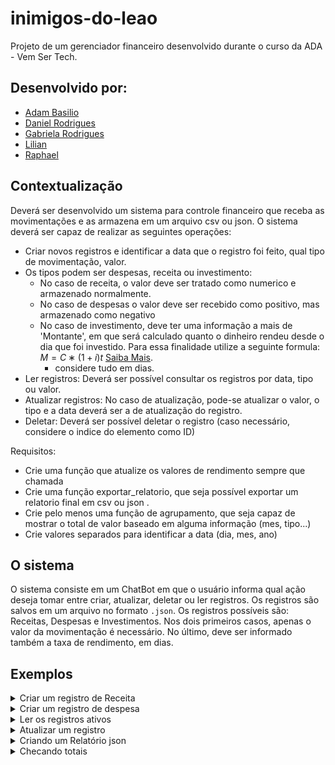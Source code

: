 # inimigos-do-leao

Projeto de um gerenciador financeiro desenvolvido durante o curso da ADA - Vem Ser Tech.

## Desenvolvido por:
- [Adam Basilio](https://github.com/abasilio91)
- [Daniel Rodrigues](https://www.linkedin.com/in/danielrodrigues-ds/)
- [Gabriela Rodrigues](https://www.linkedin.com/in/gabrielarodriguesdados/)
- [Lilian]()
- [Raphael]()

## Contextualização
Deverá ser desenvolvido um sistema para controle financeiro que receba as movimentações e as armazena em um arquivo csv ou json. O sistema deverá ser capaz de realizar as seguintes operações:
- Criar novos registros e identificar a data que o registro foi feito, qual tipo de movimentação, valor.
- Os tipos podem ser despesas, receita ou investimento:
  - No caso de receita, o valor deve ser tratado como numerico e armazenado normalmente.
  - No caso de despesas o valor deve ser recebido como positivo, mas armazenado como negativo
  - No caso de investimento, deve ter uma informação a mais de 'Montante', em que será calculado quanto o dinheiro rendeu desde o dia que foi investido. Para essa finalidade utilize a seguinte formula:  $M=C∗(1+i)t$ [Saiba Mais](https://matematicafinanceira.org/juros-compostos/).
    - considere tudo em dias.
- Ler registros: Deverá ser possível consultar os registros por data, tipo ou valor.
- Atualizar registros: No caso de atualização, pode-se atualizar o valor, o tipo e a data deverá ser a de atualização do registro.
- Deletar: Deverá ser possível deletar o registro (caso necessário, considere o indice do elemento como ID)

Requisitos:
- Crie uma função que atualize os valores de rendimento sempre que chamada
- Crie uma função exportar_relatorio, que seja possível exportar um relatorio final em csv ou json .
- Crie pelo menos uma função de agrupamento, que seja capaz de mostrar o total de valor baseado em alguma informação (mes, tipo...)
- Crie valores separados para identificar a data (dia, mes, ano)

## O sistema
O sistema consiste em um ChatBot em que o usuário informa qual ação deseja tomar entre criar, atualizar, deletar ou ler registros. Os registros são salvos em um arquivo no formato ```.json```. Os registros possíveis são: Receitas, Despesas e Investimentos. Nos dois primeiros casos, apenas o valor da movimentação é necessário. No último, deve ser informado também a taxa de rendimento, em dias.

## Exemplos

<details> 
  <summary> Criar um registro de Receita </summary> 

```
    O que deseja fazer:
    1: Criar novo histórico
    2: Atualizar histórico existente
    3: Mostrar o histórico completo
    4: Gerar relatórios
    0: Encerrar

    Opção: 2

  O que deseja fazer?
    1: Nova movimentação
    2: Atualizar movimentação
    3: Deletar movimentação
    4: Gerar relatório
    5: Voltar ao menu anterior
    0: Encerrar

    Opção: 1
Digite o tipo de movimentação:
  1: Receita
  2: Despesa
  3: Investimento
  4: Voltar ao menu anterior
  0: Encerrar

  Opção: 1
Informe o valor: 1000
A receita de R$ 1000.00 foi adicionado com sucesso!

Digite o tipo de movimentação:
  1: Receita
  2: Despesa
  3: Investimento
  4: Voltar ao menu anterior
  0: Encerrar

  Opção: 0
Programa encerrado pelo usuário
Conte comigo na luta contra o Leão!
```
</details>

<details>

  <summary>Criar um registro de despesa </summary>

```
    O que deseja fazer:
    1: Criar novo histórico
    2: Atualizar histórico existente
    3: Mostrar o histórico completo
    4: Gerar relatórios
    0: Encerrar

    Opção: 2

  O que deseja fazer?
    1: Nova movimentação
    2: Atualizar movimentação
    3: Deletar movimentação
    4: Gerar relatório
    5: Voltar ao menu anterior
    0: Encerrar

    Opção: 1
Digite o tipo de movimentação:
  1: Receita
  2: Despesa
  3: Investimento
  4: Voltar ao menu anterior
  0: Encerrar

  Opção: 2
Informe o valor: 300
A despesa de R$ 300.00 foi adicionado com sucesso!

Digite o tipo de movimentação:
  1: Receita
  2: Despesa
  3: Investimento
  4: Voltar ao menu anterior
  0: Encerrar

  Opção: 0
Programa encerrado pelo usuário
Conte comigo na luta contra o Leão!
```

</details>

<details>

<summary>Ler os registros ativos</summary>

```
    O que deseja fazer:
    1: Criar novo histórico
    2: Atualizar histórico existente
    3: Mostrar o histórico completo
    4: Gerar relatórios
    0: Encerrar

    Opção: 3
Histórico Completo:
ID: 202311222, Data: 2023-11-22 18:02:50.269914, Tipo: despesa, Valor: -300.00
ID: 2023112220, Data: 2023-11-22 18:01:25.592452, Tipo: receita, Valor: 1000.00

    O que deseja fazer:
    1: Criar novo histórico
    2: Atualizar histórico existente
    3: Mostrar o histórico completo
    4: Gerar relatórios
    0: Encerrar

    Opção: 0
Programa encerrado pelo usuário
Conte comigo na luta contra o Leão!
```
</details>

<details>

<summary> Atualizar um registro </summary>

```
    O que deseja fazer:
    1: Criar novo histórico
    2: Atualizar histórico existente
    3: Mostrar o histórico completo
    4: Gerar relatórios
    0: Encerrar

    Opção: 3
Histórico Completo:
ID: 202311222, Data: 2023-11-22 18:02:50.269914, Tipo: despesa, Valor: -300.00
ID: 2023112220, Data: 2023-11-22 18:01:25.592452, Tipo: receita, Valor: 1000.00

    O que deseja fazer:
    1: Criar novo histórico
    2: Atualizar histórico existente
    3: Mostrar o histórico completo
    4: Gerar relatórios
    0: Encerrar

    Opção: 2

  O que deseja fazer?
    1: Nova movimentação
    2: Atualizar movimentação
    3: Deletar movimentação
    4: Gerar relatório
    5: Voltar ao menu anterior
    0: Encerrar

    Opção: 2
Informe o ID da movimentação que deseja atualizar: 2023112220
Informações atuais:
Informe o tipo da movimentação (receita, despesa, investimento): investimento
Informe o valor: 700
Digite a taxa diária do investimento, em porcentagem: 1.2
Movimentação atualizada com sucesso.

  O que deseja fazer?
    1: Nova movimentação
    2: Atualizar movimentação
    3: Deletar movimentação
    4: Gerar relatório
    5: Voltar ao menu anterior
    0: Encerrar

    Opção: 0
Programa encerrado pelo usuário
Conte comigo na luta contra o Leão!
```
</details>

<details>
  <summary>Criando um Relatório json</summary>

``` 
    O que deseja fazer:
    1: Criar novo histórico
    2: Atualizar histórico existente
    3: Mostrar o histórico completo
    4: Gerar relatórios
    0: Encerrar

    Opção: 4
Digite o tipo de movimentação:
  1: Criar relatório de movimentaçõces
  2: Soma das receitas
  3: Soma das despesas
  4: Soma dos investimentos
  5: Saldo futuro
  6: Voltar ao menu anterior
  0: Encerrar

  Opção: 1
Relatório criado com sucesso!
 O Relatório se encontra na paste inimigos_do_leao/arquivos/relatorio.json

Digite o tipo de movimentação:
  1: Criar relatório de movimentaçõces
  2: Soma das receitas
  3: Soma das despesas
  4: Soma dos investimentos
  5: Saldo futuro
  6: Voltar ao menu anterior
  0: Encerrar

  Opção: 0
Programa encerrado pelo usuário
Conte comigo na luta contra o Leão!
```

</details>

<details>
  <summary> Checando totais </summary>

``` 
    O que deseja fazer:
    1: Criar novo histórico
    2: Atualizar histórico existente
    3: Mostrar o histórico completo
    4: Gerar relatórios
    0: Encerrar

    Opção: 4
Digite o tipo de movimentação:
  1: Criar relatório de movimentaçõces
  2: Soma das receitas
  3: Soma das despesas
  4: Soma dos investimentos
  5: Saldo futuro
  6: Voltar ao menu anterior
  0: Encerrar

  Opção: 2
O seu total de receitas é R$ 0.00

Digite o tipo de movimentação:
  1: Criar relatório de movimentaçõces
  2: Soma das receitas
  3: Soma das despesas
  4: Soma dos investimentos
  5: Saldo futuro
  6: Voltar ao menu anterior
  0: Encerrar

  Opção: 3
O seu total de despesas é R$ 300.00

Digite o tipo de movimentação:
  1: Criar relatório de movimentaçõces
  2: Soma das receitas
  3: Soma das despesas
  4: Soma dos investimentos
  5: Saldo futuro
  6: Voltar ao menu anterior
  0: Encerrar

  Opção: 4

Informe a data que deseja realizar o cálculo do montante (Exemplo: 20/01/2020): 20/11/2024
A soma dos valores investidos ao longo de 364 dias é: R$ 53802.76

Digite o tipo de movimentação:
  1: Criar relatório de movimentaçõces
  2: Soma das receitas
  3: Soma das despesas
  4: Soma dos investimentos
  5: Saldo futuro
  6: Voltar ao menu anterior
  0: Encerrar

  Opção: 5

Informe a data que deseja realizar o cálculo do montante (Exemplo: 20/01/2020): 20/11/2024
A soma dos valores futuros ao longo de 364 dias é: R$ 53502.76

Digite o tipo de movimentação:
  1: Criar relatório de movimentaçõces
  2: Soma das receitas
  3: Soma das despesas
  4: Soma dos investimentos
  5: Saldo futuro
  6: Voltar ao menu anterior
  0: Encerrar

  Opção: 0
Programa encerrado pelo usuário
Conte comigo na luta contra o Leão!
```
</details>
